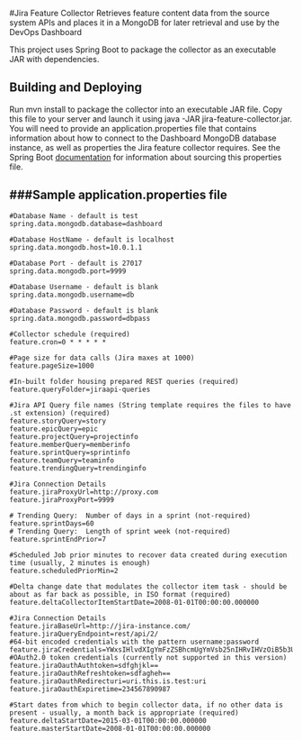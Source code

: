 #Jira Feature Collector
Retrieves feature content data from the source system APIs and places it in a MongoDB for later retrieval and use by the DevOps Dashboard

This project uses Spring Boot to package the collector as an executable JAR with dependencies.

Building and Deploying
--------------------------------------

Run mvn install to package the collector into an executable JAR file. Copy this file to your server and launch it using
java -JAR jira-feature-collector.jar. You will need to provide an application.properties file that contains information about how
to connect to the Dashboard MongoDB database instance, as well as properties the Jira feature collector requires. See
the Spring Boot [documentation](http://docs.spring.io/spring-boot/docs/current-SNAPSHOT/reference/htmlsingle/#boot-features-external-config-application-property-files)
for information about sourcing this properties file.

###Sample application.properties file
--------------------------------------

    #Database Name - default is test
    spring.data.mongodb.database=dashboard

    #Database HostName - default is localhost
    spring.data.mongodb.host=10.0.1.1

    #Database Port - default is 27017
    spring.data.mongodb.port=9999

    #Database Username - default is blank
    spring.data.mongodb.username=db

    #Database Password - default is blank
    spring.data.mongodb.password=dbpass

    #Collector schedule (required)
    feature.cron=0 * * * * *

    #Page size for data calls (Jira maxes at 1000)
    feature.pageSize=1000

    #In-built folder housing prepared REST queries (required)
    feature.queryFolder=jiraapi-queries

    #Jira API Query file names (String template requires the files to have .st extension) (required)
    feature.storyQuery=story
    feature.epicQuery=epic
    feature.projectQuery=projectinfo
    feature.memberQuery=memberinfo
    feature.sprintQuery=sprintinfo
    feature.teamQuery=teaminfo
    feature.trendingQuery=trendinginfo

    #Jira Connection Details
    feature.jiraProxyUrl=http://proxy.com
    feature.jiraProxyPort=9999

    # Trending Query:  Number of days in a sprint (not-required)
    feature.sprintDays=60
    # Trending Query:  Length of sprint week (not-required)
    feature.sprintEndPrior=7

    #Scheduled Job prior minutes to recover data created during execution time (usually, 2 minutes is enough)
    feature.scheduledPriorMin=2

    #Delta change date that modulates the collector item task - should be about as far back as possible, in ISO format (required)
    feature.deltaCollectorItemStartDate=2008-01-01T00:00:00.000000

    #Jira Connection Details
    feature.jiraBaseUrl=http://jira-instance.com/
    feature.jiraQueryEndpoint=rest/api/2/
    #64-bit encoded credentials with the pattern username:password
    feature.jiraCredentials=YWxsIHlvdXIgYmFzZSBhcmUgYmVsb25nIHRvIHVzOiB5b3UgYXJlIG9uIHRoZSB3YXkgdG8gZGVzdHJ1Y3Rpb246IG1ha2UgeW91ciB0aW1l
    #OAuth2.0 token credentials (currently not supported in this version)
    feature.jiraOauthAuthtoken=sdfghjkl==
    feature.jiraOauthRefreshtoken=sdfagheh==
    feature.jiraOauthRedirecturi=uri.this.is.test:uri
    feature.jiraOauthExpiretime=234567890987

    #Start dates from which to begin collector data, if no other data is present - usually, a month back is appropriate (required)
    feature.deltaStartDate=2015-03-01T00:00:00.000000
    feature.masterStartDate=2008-01-01T00:00:00.000000
